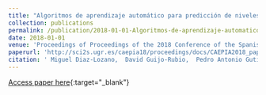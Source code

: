 ```yaml
---
title: "Algoritmos de aprendizaje automático para predicción de niveles de niebla usando ventanas estáticas y dinámicas"
collection: publications
permalink: /publication/2018-01-01-Algoritmos-de-aprendizaje-automatico-para-prediccion-de-niveles-de-niebla-usando-ventanas-estaticas-y-dinamicas
date: 2018-01-01
venue: 'Proceedings of Proceedings of the 2018 Conference of the Spanish Association for Artificial Intelligence (CAEPIA2018)'
paperurl: 'http://sci2s.ugr.es/caepia18/proceedings/docs/CAEPIA2018_paper_122.pdf'
citation: ' Miguel Diaz-Lozano,  David Guijo-Rubio,  Pedro Antonio Gutiérrez,  Carlos Casanova-Mateo,  Sancho Salcedo-Sanz,  César Hervás-Martínez, &quot;Algoritmos de aprendizaje automático para predicción de niveles de niebla usando ventanas estáticas y dinámicas.&quot; Proceedings of Proceedings of the 2018 Conference of the Spanish Association for Artificial Intelligence (CAEPIA2018), 2018, Granada (Spain), pp.833-838.'
---
```

[Access paper here](http://sci2s.ugr.es/caepia18/proceedings/docs/CAEPIA2018_paper_122.pdf){:target="_blank"}
